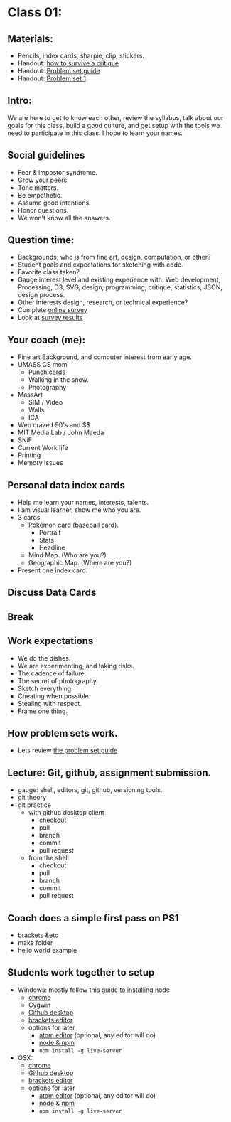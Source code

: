 # Class 01:

## Materials:
* Pencils, index cards, sharpie, clip, stickers.
* Handout: [how to survive a critique](http://www.aiga.org/how-to-survive-a-critique/)
* Handout: [Problem set guide](../ps-guide.html)
* Handout: [Problem set 1](./ps01.html)

## Intro:
We are here to get to know each other, review the syllabus, talk about
our goals for this class, build a good culture, and get setup with the tools
we need to participate in this class. I hope to learn your names.

## Social guidelines
* Fear & impostor syndrome.
* Grow your peers.
* Tone matters.
* Be empathetic.
* Assume good intentions.
* Honor questions.
* We won't know all the answers.

## Question time:
* Backgrounds; who is from fine art, design, computation, or other?
* Student goals and expectations for sketching with code.
* Favorite class taken?
* Gauge interest level and existing experience with: Web development, Processing, D3, SVG, design, programming, critique, statistics, JSON, design process.
* Other interests design, research, or technical experience?
* Complete [online survey](https://docs.google.com/forms/d/1RvLaAHinst8UhbfZqr30kelJFN9M1W9uPuzJnMmhacg/viewform)
* Look at [survey results](survey.html)

## Your coach (me):
* Fine art Background, and computer interest from early age.
* UMASS CS mom
  * Punch cards
  * Walking in the snow.
  * Photography
* MassArt
  * SIM / Video
  * Walls
  * ICA
* Web crazed 90's and $$
* MIT Media Lab / John Maeda
* SNiF
* Current Work life
* Printing
* Memory Issues

## Personal data index cards
* Help me learn your names, interests, talents.
* I am visual learner, show me who you are.
* 3 cards
  * Pokémon card (baseball card).
    * Portrait
    * Stats
    * Headline
  * Mind Map. (Who are you?)
  * Geographic Map. (Where are you?)
* Present one index card.

## Discuss Data Cards

## Break

## Work expectations
* We do the dishes.
* We are experimenting, and taking risks.
* The cadence of failure.
* The secret of photography.
* Sketch everything.
* Cheating when possible.
* Stealing with respect.
* Frame one thing.


## How problem sets work.
* Lets review [the problem set guide](../ps-guide.html)

## Lecture: Git, github, assignment submission.
* gauge: shell, editors, git, github, versioning tools.
* git theory
* git practice
  * with github desktop client
    * checkout
    * pull
    * branch
    * commit
    * pull request
  * from the shell
    * checkout
    * pull
    * branch
    * commit
    * pull request

## Coach does a simple first pass on PS1
* brackets &etc
* make folder
* hello world example

## Students work together to setup
* Windows: mostly follow this [guide to installing node](http://blog.teamtreehouse.com/install-node-js-npm-windows)
    * [chrome](https://www.google.com/chrome/browser/desktop/)
    * [Cygwin](https://www.cygwin.com/)
    * [Github desktop](https://windows.github.com/)
    * [brackets editor](http://brackets.io/)
    * options for later
      * [atom editor](https://atom.io/) (optional, any editor will do)
      * [node & npm](https://nodejs.org/en/)
      * `npm install -g live-server`
* OSX:
    * [chrome](https://www.google.com/chrome/browser/desktop/)
    * [Github desktop](https://desktop.github.com/)
    * [brackets editor](http://brackets.io/)
    * options for later
      * [atom editor](https://atom.io/) (optional, any editor will do)
      * [node & npm](https://nodejs.org/en/)
      * `npm install -g live-server`
